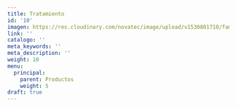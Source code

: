 ```yaml
---
title: Tratamiento
id: '10'
imagen: https://res.cloudinary.com/novatec/image/upload/v1530801710/familias/
link: ''
catalogo: ''
meta_keywords: ''
meta_description: ''
weight: 10
menu:
  principal:
    parent: Productos
    weight: 5
draft: true
---
```





